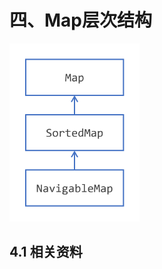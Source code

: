 # 四、Map层次结构

<img src="images/03_map-hierarchy.png" alt="The Map Interface Hierarchy" style="zoom:33%;" />

## 4.1 相关资料

